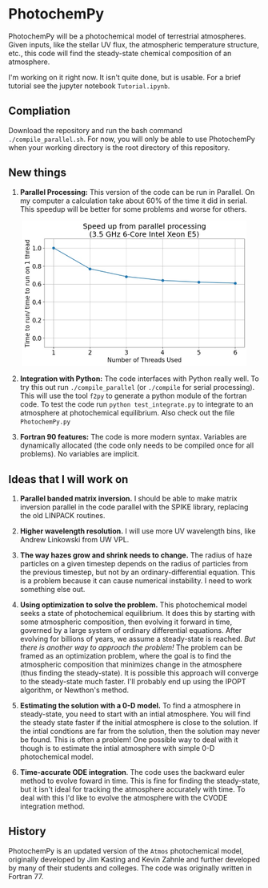 # PhotochemPy
PhotochemPy will be a photochemical model of terrestrial atmospheres. Given inputs, like the stellar UV flux, the atmospheric temperature structure, etc., this code will find the steady-state chemical composition of an atmosphere.

I'm working on it right now. It isn't quite done, but is usable. For a brief tutorial see the jupyter notebook `Tutorial.ipynb`.

## Compliation
Download the repository and run the bash command `./compile_parallel.sh`. For now, you will only be able to use PhotochemPy when your working directory is the root directory of this repository.

## New things

1. **Parallel Processing:** This version of the code can be run in Parallel. On my computer a calculation take about 60% of the time it did in serial. This speedup will be better for some problems and worse for others.

<p align="center">
<img src="Parallel_speed.jpg " width="450">
</p>


2. **Integration with Python:** The code interfaces with Python really well. To try this out run `./compile_parallel` (or `./compile` for serial processing). This will use the tool `f2py` to generate a python module of the fortran code. To test the code run `python test_integrate.py` to integrate to an atmosphere at photochemical equilibrium. Also check out the file `PhotochemPy.py`

3. **Fortran 90 features:** The code is more modern syntax. Variables are dynamically allocated (the code only needs to be compiled once for all problems). No variables are implicit.

## Ideas that I will work on

1. **Parallel banded matrix inversion.** I should be able to make matrix inversion parallel in the code parallel with the SPIKE library, replacing the old LINPACK routines.

1. **Higher wavelength resolution.** I will use more UV wavelength bins, like Andrew Linkowski from UW VPL.

1. **The way hazes grow and shrink needs to change.** The radius of haze particles on a given timestep depends on the radius of particles from the previous timestep, but not by an ordinary-differential equation. This is a problem because it can cause numerical instability. I need to work something else out.

1. **Using optimization to solve the problem.** This photochemical model seeks a state of photochemical equilibrium. It does this by starting with some atmospheric composition, then evolving it forward in time, governed by a large system of ordinary differential equations. After evolving for billions of years, we assume a steady-state is reached. *But there is another way to approach the problem!* The problem can be framed as an optimization problem, where the goal is to find the atmospheric composition that minimizes change in the atmosphere (thus finding the steady-state). It is possible this approach will converge to the steady-state much faster. I'll probably end up using the IPOPT algorithm, or Newthon's method.

1. **Estimating the solution with a 0-D model.** To find a atmosphere in steady-state, you need to start with an intial atmosphere. You will find the steady state faster if the initial atmosphere is close to the solution. If the intial condtions are far from the solution, then the solution may never be found. This is often a problem! One possible way to deal with it though is to estimate the intial atmosphere with simple 0-D photochemical model.

1. **Time-accurate ODE integration**. The code uses the backward euler method to evolve foward in time. This is fine for finding the steady-state, but it isn't ideal for tracking the atmosphere accurately with time. To deal with this I'd like to evolve the atmosphere with the CVODE integration method.

## History
PhotochemPy is an updated version of the `Atmos` photochemical model, originally developed by Jim Kasting and Kevin Zahnle and further developed by many of their students and colleges. The code was originally written in Fortran 77.
